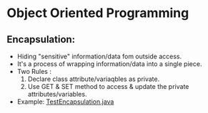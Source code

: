 # [](https://github.com/ejdotp/SemFour_ITER/tree/main/Computer%20Science%20%26%20Workshop%202/12_Object%20Oriented%20Programming)Object Oriented Programming

## Encapsulation:

* Hiding "sensitive" information/data fom outside access.
* It's a process of wrapping information/data into a single piece.
* Two Rules :
  1. Declare class attribute/variaqbles as private.
  2. Use GET & SET method to access &  update the private attributes/variables.
* Example: [TestEncapsulation.java](https://github.com/ejdotp/SemFour_ITER/blob/main/Computer%20Science%20%26%20Workshop%202/12_Object%20Oriented%20Programming/TestEncapsulation.java)
